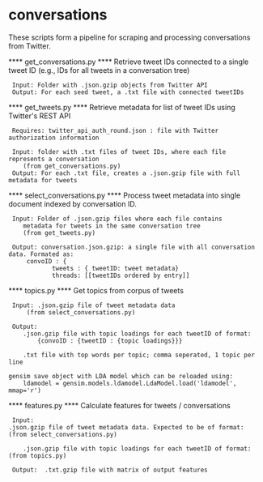 # conversations
These scripts form a pipeline for scraping and processing conversations from Twitter.

**** get_conversations.py ****
     Retrieve tweet IDs connected to a single tweet ID (e.g., IDs for all tweets in a conversation tree)

     Input: Folder with .json.gzip objects from Twitter API 
     Output: For each seed tweet, a .txt file with connected tweetIDs  


**** get_tweets.py ****
     Retrieve metadata for list of tweet IDs using Twitter's REST API

     Requires: twitter_api_auth_round.json : file with Twitter authorization information

     Input: folder with .txt files of tweet IDs, where each file represents a conversation 
	    (from get_conversations.py)
     Output: For each .txt file, creates a .json.gzip file with full metadata for tweets
	

**** select_conversations.py ****
     Process tweet metadata into single document indexed by conversation ID.

     Input: Folder of .json.gzip files where each file contains 
	    metadata for tweets in the same conversation tree
	    (from get_tweets.py)

     Output: conversation.json.gzip: a single file with all conversation data. Formated as:
   	     convoID : { 
            	tweets : { tweetID: tweet metadata}
            	threads: [[tweetIDs ordered by entry]]        

**** topics.py ****
     Get topics from corpus of tweets

     Input: .json.gzip file of tweet metadata data 
	     (from select_conversations.py)

     Output: 
    	.json.gzip file with topic loadings for each tweetID of format:
        	{convoID : {tweetID : {topic loadings}}}

    	.txt file with top words per topic; comma seperated, 1 topic per line

	gensim save object with LDA model which can be reloaded using:
    	ldamodel = gensim.models.ldamodel.LdaModel.load('ldamodel', mmap='r')


**** features.py ****
     Calculate features for tweets / conversations
 
     Input:
   	.json.gzip file of tweet metadata data. Expected to be of format:
	(from select_conversations.py)

    	.json.gzip file with topic loadings for each tweetID of format:
 	(from topics.py)       

     Output:  .txt.gzip file with matrix of output features


